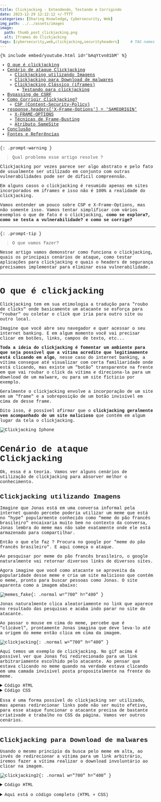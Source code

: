 ```yaml
---
title: Clickjacking - Entendendo, Testando e Corrigindo
date: 2023-12-29 12:12:12 +/-TTTT
categories: [Sharing Knowledge, Cybersecurity, Web]
img_path: ../../assets/images
image:
  path: thumb_post_clickjacking.png
  alt: Iframes do Clickjacking
tags: [cybersecurity,web,clickjacking,securityheaders]     # TAG names should always be lowercase
---
```



{% include embed/youtube.html id='bAqYtvn81bM' %}
<!-- [bAqYtvn81bM](https://youtu.be/bAqYtvn81bM) -->


- [O que é clickjacking](#o-que-é-clickjacking)
- [Cenário de ataque Clickjacking](#cenário-de-ataque-clickjacking)
  - [Clickjacking utilizando Imagens](#clickjacking-utilizando-imagens)
  - [Clickjacking para Download de malwares](#clickjacking-para-download-de-malwares)
  - [Clickjacking Clássico (iframes)](#clickjacking-clássico-iframes)
    - [Testando para clickjacking](#testando-para-clickjacking)
- [Bypassing de CSRF](#bypassing-de-csrf)
- [Como Corrigir Clickjacking?](#como-corrigir-clickjacking)
  - [CSP (Content-Security-Policy)](#csp-content-security-policy)
- [response.headers\['X-Frame-Options'\] = 'SAMEORIGIN'](#responseheadersx-frame-options--sameorigin)
  - [X-FRAME-OPTIONS](#x-frame-options)
  - [Técnicas de Frame-Busting](#técnicas-de-frame-busting)
  - [Atributo SameSite](#atributo-samesite)
- [Conclusão](#conclusão)
- [Fontes e Referências](#fontes-e-referências)


---





{: .prompt-warning }
> Qual problema esse artigo resolve ?

Clickjacking por vezes parece ser algo abstrato e pelo fato de usualmente ser utilizado em conjunto com outras vulnerabilidades pode ser de dificil compreensão.

Em alguns casos o clickjacking é resumido apenas em sites incorporados em iframes e isso não é 100% a realidade do clickjacking.

Vamos entender um pouco sobre CSP e X-Frame-Options, mas não somente isso. Vamos tentar simplificar com vários exemplos o que de fato é o clickjacking, **como se explora?, como se testa a vulnerabilidade? e como se corrige?**

---

{: .prompt-tip }
> O que vamos fazer?

Nesse artigo vamos demonstrar como funciona o clickjacking, quais os principais cenários de ataque, como testar aplicações para clickjacking e quais o headers de segurança precisamos implementar para eliminar essa vulnerabilidade.

---

# O que é clickjacking

Clickjacking tem em sua etimologia a tradução para "roubo de clicks" onde basicamente um atacante se esforça para "roubar" ou coletar o click que iria para outro site ou outro local.

Imagine que você abre seu navegador e quer acessar o seu internet banking. E em algum momento você vai precisar clicar em botões, links, campos de texto, etc... 

**Toda a ideia do clickjacking é fomentar um ambiente para que seja possível que a vítima acredite que legitimamente está clicando em algo**, nesse caso do internet banking, a vítima consegue até visualizar com certa familiaridade onde está clicando, mas existe um "botão" transparente na frente em que vai roubar o click da vítima e direciona-la para um download de um malware, ou para um site ficticio por exemplo.

Geralmente o clickjacking envolve a incorporação de um site em um "frame" e a sobreposição de um botão invisível em cima de desse frame. 

Dito isso, é possível afirmar que o **clickjacking geralmente vem acompanhado de um site malicioso** que contém em algum lugar da tela o clickjacking.

![[Clickjacking Iphone](https://blog.intigriti.com/hackademy/clickjacking/)](clickjacking_iphone.jpeg "https://blog.intigriti.com/hackademy/clickjacking/")

# Cenário de ataque Clickjacking

Ok, essa é a teoria. Vamos ver alguns cenários de utilização de clickjacking para absorver melhor o conhecimento.

## Clickjacking utilizando Imagens

Imagine que Jonas está em uma conversa informal pela internet quando percebe poderia utilizar um meme que está no "hype" popularmente conhecido como "meme do pão francês brasileiro" encaixaria muito bem no contexto da conversa, Jonas lembra do meme mas não sabe exatamente onde ele está armazenado para compartilhar.

Então o que ele faz ? Procura no google por "meme do pão francês brasileiro". E aqui começa o ataque.

Ao pesquisar por meme do pão francês brasileiro, o google naturalmente vai retornar diversos links de diversos sites.

Agora imagine que você como atacante se aproveita da popularidade desse meme e cria um site malicioso que contém o meme, pronto para buscar pessoas como Jonas. O site aparenta como a imagem abaixo:

![memes_fake](memes1.png){: .normal w="700" h="400" }

Jonas naturalmente clica aleatoriamente no link que aparece no resultado das pesquisas e acaba indo parar no site do atacante.

Ao passar o mouse em cima do meme, percebe que é "clicável", prontamente Jonas imagina que deve leva-lo até a origem do meme então clica em cima da imagem.

![clickjacking](clickjacking.gif){: .normal w="700" h="400" }

Aqui temos um exemplo de clickjacking. No gif acima é possível ver que Jonas foi redirecionado para um link arbitrariamente escolhido pelo atacante. Ao pensar que estava clicando no meme quando na verdade estava clicando em uma camada invisivel posta propositalmente na frente do meme.

<details>
    <summary>Código HTML</summary>
    
    {% highlight html %}
        <body>
            <h1>Top 15 Memes 2023</h1>
            <div class="iframe-container">
                <img src="images/memes1.jpeg" alt="Meme 1">
                <a href="https://media.tenor.com/He2W0AQvZfsAAAAC/hacked-hack.gif" class="invisible-link" target="_blank" rel="noopener noreferrer"></a>
            </div>
        </body>
    {% endhighlight html %}

</details>
<details>
    <summary>Código CSS</summary>
    
    {% highlight css %}

                .invisible-link {
                    position: absolute;
                    top: 0;
                    left: 0;
                    width: 100%;
                    height: 100%;
                    z-index: 999;
                    cursor: pointer;
                }
                .iframe-container {
                    display: inline-block;
                    margin: 0 10px;
                    position: relative;
                }
    {% endhighlight css %}
</details>

<br>
Essa é uma forma possível do clickjacking ser utilizado, mas apenas redirecionar links pode não ser muito efetivo, para esse ataque funcionar o atacante precisa de bastante criativade e trabalho no CSS da página. Vamos ver outros cenários.

---

## Clickjacking para Download de malwares

Usando o mesmo princípio da busca pelo meme em alta, ao invés de redirecionar a vítima para um link arbitrário, iremos fazer a vítima realizar o download involuntário ao clicar na imagem.


![clickjacking2](download_malware.gif){: .normal w="700" h="400" }

<details>
    <summary>Código HTML</summary>
    
    {% highlight html %}
        <body>
            <h1>Top 15 Memes 2023</h1>
            <div class="iframe-container">
                <img src="images/memes1.jpeg" alt="Meme 1">
            <a href="images/malware.txt" class="invisible-link" rel="noopener noreferrer" download></a>
            </div>
        </body>
    {% endhighlight html %}
</details>
<br>
<details>
    <summary>Aqui está o código completo (HTML + CSS)</summary>
    {% highlight html %}
        <html lang="en">
        <head>
            <meta charset="UTF-8">
            <meta name="viewport" content="width=device-width, initial-scale=1.0">
            <title>Meme Page</title>
            <style>
                body {
                    font-family: 'Courier New', monospace;
                    text-align: left;
                    margin: 0;
                    padding: 0;
                    background-color: #255255255;
                }

                h1 {
                    color: #000;
                    margin-bottom: 20px;
                }

                .iframe-container {
                    display: inline-block;
                    margin: 0 10px;
                    position: relative;
                }

                /* Link Invisível */
                .invisible-link {
                    position: absolute;
                    top: 0;
                    left: 0;
                    width: 100%;
                    height: 100%;
                    z-index: 999;
                    cursor: pointer;
                }
            </style>
        </head>
        <body>
            <h1>Top 15 Memes 2023</h1>
            <div class="iframe-container">
                <img src='images/memes1.jpeg' alt="Meme 1">
                <img src='images/memes2.jpeg' alt="Meme 2">
            <!-- redireciona arbitrariamente -->
        <!-- <a href="https://media.tenor.com/He2W0AQvZfsAAAAC/hacked-hack.gif" class="invisible-link" target="_blank" rel="noopener noreferrer"></a>-->
            <!-- causa o download de malware -->
            <a href="{ { url_for('static',filename='images/malware.txt') } }" class="invisible-link" rel="noopener noreferrer" download></a>
            </div>
        </body>
        </html>
    {% endhighlight html %}
</details>
<br>
Com isso, seria até plausível imaginar que a vítima pensou que baixou a própria imagem do meme para máquina, e ao clicar é executado o malware. 

Existe a possibilidade do atacante forçar o download do malware e logo em seguida redirecionar para o site original, mascarando o download.

>Podemos observar nesse cenário que o clickjacking pode ser bem perigoso dependendo da criatividade do atacante. **Se utilizado junto com outras técnicas como pharming pode ser desastroso.**

---

## Clickjacking Clássico (iframes)

O ataque clássico de clickjacking basicamente envolve incorporar uma página legítima em um frame, e induzir a vítima a clicar em determinados locais.

Esse tipo de ataque é muito utilizado para bypassar formulários que tem a proteção [CSRF](https://owasp.org/www-community/attacks/csrf).

Para explicar o ataque clássico, vamos imaginar uma aplicação web que contém uma página de troca de senha. Para trocar a senha naturalmente você precisa estar com a sessão ativa (logado) na aplicação.

O formulário de reset de senha é protegido por token único para cada sessão (CSRF token), então um ataque do tipo CSRF não é viável.

A aplicação não configurou os headers de segurança **x-frame-options ou CSP**, Então nesse caso o ataque de clickjacking é uma boa alternativa para os atacantes. 

App vulneravel:

![reset_senha](reset_senha_1.png){: .normal w="700" h="400" }

### Testando para clickjacking

Para testar se essa app é de fato vulneravel a um ataque de clickjacking, vamos tentar incorporar essa página em um iframe de outro domínio. Para isso vamos montar um html local e tentar incorpora-lo.

E para comparação, iremos tentar incorporar uma página que sabemos que é segura, o google. E colocaremos os dois iframes um do lado do outro:

![comparacao_iframe](comparacao_iframe.png){: .normal w="700" h="400" }

Abaixo tem o código html utilizado, repare que a incorporação acontece na tag "<iframe>":

<details>
<summary>Código HTML</summary>

{% highlight html %}
<!DOCTYPE html>
<html lang="en">
<head>
    <meta charset="UTF-8">
    <meta name="viewport" content="width=device-width, initial-scale=1.0">
    <title>Clickjacking Hacker Lab</title>
    <style>
        body {
            font-family: 'Courier New', monospace;
            text-align: center;
            margin: 0;
            padding: 0;
            background-color: #000;
            color: #0f0;
        }

        h1 {
            color: #0f0;
            margin-bottom: 20px;
        }

        .iframe-container {
            display: inline-block;
            margin: 0 10px;
            position: relative;
        }

        .iframe-container iframe {
            width: 100%;
            height: 450px;
            border: 2px solid #0f0;
            background-color: #000;
        }

        .iframe-description {
            position: absolute;
            top: 0;
            left: 0;
            width: 100%;
            background-color: rgba(0, 0, 0, 0.7);
            color: #0f0;
            font-size: 18px;
            padding: 10px;
            box-sizing: border-box;
            z-index: 1;
        }

        .impact-section {
            margin-top: 50px;
        }

        .impact-section h2 {
            color: #0f0;
            margin-bottom: 10px;
        }

        .impact-text {
            text-align: left;
            max-width: 600px;
            margin: 0 auto;
            color: #0f0;
        }
        /* Link Invisível */
        .invisible-link {
            position: absolute;
            top: 0;
            left: 0;
            width: 100%;
            height: 100%;
            z-index: 999;
            cursor: pointer;
        }
    </style>
</head>
<body>
    <h1>Clickjacking Hacker Lab</h1>

    <div class="iframe-container">
        <iframe src="http://app.absolem00.com/"></iframe>
        <div class="iframe-description">Vulneravel a clickjacking</div>
    </div>

    <div class="iframe-container">
        <iframe src="https://www.google.com.br"></iframe>
        <div class="iframe-description">Não vulneravel a clickjacking</div>
    </div>

    <div class="impact-section">
        <h2>Impactos do Clickjacking:</h2>
        <div class="impact-text">
            <p>O Clickjacking é uma técnica maliciosa que engana o usuário ao clicar em algo diferente do que percebem.</p>
            <p>Impacto: Clicar em botões não intencionais, baixar malwares, ser direcionado para páginas de phishing, etc...</p>
            <p>É importante implementar medidas de segurança, usualmente habilita-se o header de resposta Content-Security-Policy (CSP) com a diretiva "frame-ancestors". Ou o X-Frame-Options, para prevenir ou mitigar os riscos associados ao Clickjacking.</p>
        </div>
    </div>

    <div class="impact-section">
        <h2>Cenário Real. Clique abaixo</h2>
    </div>

    <div class="iframe-container">
        <iframe src="http://app.absolem00.com/" allowtransparency="true"></iframe>
        <a href="https://media.tenor.com/He2W0AQvZfsAAAAC/hacked-hack.gif" class="invisible-link" target="_blank" rel="noopener noreferrer"></a>
    </div>

</body>
</html>
{% endhighlight html %}
</details>
<br>
Maravilha, agora sabemos que a app de fato pode ser incorporada em um iframe e pode ser utilizada em um ataque de clickjacking.

A partir daqui, o principio é o mesmo. Adicionar uma camada transparente na frente do iframe para induzir o atacante a clicar no "Redefinir Senha" para redefinir a senha para vazio, ou em casos mais elaborados iludir o usuário a preencher campos. Enfim, aqui a criatividade é a principal arma para o ataque ser bem sucedido.

![clickjacking_lab](lab_clickjacking.gif){: .normal w="700" h="400" } 

<br>

>Perceba que o fato da página permitir a incorporação em um iframe de outro domínio possibilita ataques de clickjacking, portanto podemos inferir que a página incorporada é vulneravel a ataques de clickjacking.

---

# Bypassing de CSRF

Como comentado anteriormente, um atacante pode utilizar o clickjacking para **bypassar o controle CSRF**. Como muitos de vocês devem saber, CSRF é um token único para ser utilizado principalmente em formularios. E o clickjacking permite que o próprio usuário clique, com seu "próprio csrf". Dessa forma não importa se o formulario possui ou não o token CSRF pois quem irá preencher o formulario é a própria vitima ao ser enganada pelo clickjacking.

>Até aqui você já deve ter percebido que 90% do sucesso do clickjacking depende do CSS desenvolvido pelo atacante.

---

# Como Corrigir Clickjacking?

## CSP (Content-Security-Policy)

A solução mais simples envolve a **adição do header de segurança "CSP" que significa Content-Security-Policy com a diretiva "frame-ancestors"**. A qual permite gerenciar quando a página pode ser incorporada em um frame por outros domínios.

Ou seja, CSP que é um header de resposta que permite adicionar políticas de segurança aos sites. Dependendo da diretiva utilizada você pode assegurar contra clickjacking ou XSS.

```text
frame-ancestors 'none';
```

>OBS: O CSP é suportado para ser utilizado em meta tags, entretanto a diretiva frame-ancestors não tem essa capacidade ainda.

Vou deixar um exemplo de um servidor simples utilizando python que fazem a injeção do header CSP. Atenção que a linha que injeta o x-frame-options está comentada pois está obsoleto.

<details>
<summary>Código python3</summary>
{% highlight python %}
from flask import Flask, render_template, make_response
from flask_socketio import SocketIO

app = Flask(__name__)
socketio = SocketIO(app)

@app.route('/')
def index():
    html_content = render_template("memes.html")
    response = make_response(html_content)
    response.headers['Content-Security-Policy'] = "frame-ancestors 'none'"
#    response.headers['X-Frame-Options'] = 'SAMEORIGIN'
    return response

if __name__ == '__main__':
    # Use a porta 80 para HTTP (pode exigir privilégios de administrador)
    socketio.run(app,host='0.0.0.0',port=80, debug=True)
{% endhighlight python %}
</details>
<br>

E pelo simples fato de adicionar o header de segurança, o navegador não permite a incorporação de iframes que não estão especificados.

Veja como no resultado como ao tentar importar novamente o site dos memes recebemos um "refused to connect"

![corrigido_csp](corrigido_csp.png){: .normal w="500" h="400" }




## X-FRAME-OPTIONS

Também é possível com o header "X-FRAME-OPTIONS" entretanto **esse header está obsoleto e já foi substituido totalmente pelo CSP**. Mas como tudo em tecnologia, o "legado" ainda persiste em larga escala na internet, então vamos entender um pouco o XFO:

> O Header X-Frame-Options tem três opcões: DENY, SAMEORIGIN, and ALLOW-FROM. 
> 
> O "DENY" previne que o conteúdo da sua página seja incorporado dentro de qualquer frame. 
> Enquanto a opção "SAMEORIGIN" permite que seja incorporado pelos frames apenas do mesmo domínio da página. 
> E o "ALLOW-FROM" basicamente permite que você especifique quais domínios tem autorizão para incorporar sua página em frames.

## Técnicas de Frame-Busting

Frame-busting envolve a criação de scripts que realizam validações recorrentes para descobrir se a página está sendo incorporada em algum frame, se estiver então geralmente o browser é forçado a redirecionar ou simplesmente quebrar o frame.

É a correção mais "manual" e antiga que temos. Portanto é pouco recomendada. Mas em casos onde a inserção dos headers de segurança não são aplicáveis esse tipo de solução se encaixa bem. Vou deixar dois exemplos abaixo de códigos frame-busting padrões.

<details>
<summary>frame-busting padrão 1</summary>

{% highlight javascript %}

<script>
    if (top != self) {
        top.location.replace(self.location.href);
    }
</script>

{% endhighlight %}

</details>

<details>
<summary>frame-busting padrão 2</summary>

{% highlight javascript %}

<script>
    if (window != window.top) {
        window.top.location = window.location;
    }
</script>

{% endhighlight %}

</details>

## Atributo SameSite

Apesar da flag SameSite com a diretiva "Lax" ou "Strict" ser bastante utilizada para prevenir contra roubo de cookies pelo XSS, também é possível utilizar essa flag para mitigar o clickjacking.

Se levarmos em consideração que boa parte dos ataques de clickjacking são relacionados a usuários interagindo com alguma sessão ativa como por exemplo uma sessão do seu ibanking, sabemos que por comportamento padrão do HTTP, que é um protocolo stateless, os dados de sessão estarão nos cookies.

Dito isso, ao restringir o acesso do iframe aos cookies, mitigamos os ataques de clickjacking que envolvem que a vítima esteja logada em algum site.

Para mais detalhes sobre esse recurso interessante recomendo a leitura: https://www.invicti.com/blog/web-security/same-site-cookie-attribute-prevent-cross-site-request-forgery/

---

# Conclusão

Clickjacking é uma vulnerabilidade que alguns programas de bugbounty desconsideram, e talvez o clickjacking só pelo clickjacking não até não aparentar  grandes ameaças, mas quando combinado com pharming, phishing, xss e outras vulnerabilidades pode ser uma perigosa alavanca para o sucesso dos ataques.

Dito isso, vale lembrar que é sempre válido analisar os headers de resposta da aplicação. Procure pelos headers CSP com a diretiva frame-ancestors e pelo x-frame-options também. Se não houver um desses especificados, ou conter apenas os "*-report-only", vale a pena o teste para clickjacking.

Espero que depois desse artigo o conceito de clickjacking tenha ficado mais claro e seu apetite por conhecer mais headers de resposta dos servidores tenha aumentado! Obrigado.

---

# Fontes e Referências

Fonte sobre CSP: https://developer.mozilla.org/pt-BR/docs/Web/HTTP/Headers/Content-Security-Policy

Fonte sobre x-frame-options estar obsoleto: https://developer.mozilla.org/pt-BR/docs/Web/HTTP/Headers/X-Frame-Options

Mais sobre implementação do CSP: https://content-security-policy.com/

OWASP sobre Clickjacking: https://owasp.org/www-community/attacks/Clickjacking

Como a flag "SameSite" pode mitigar o clickjacking: https://www.invicti.com/blog/web-security/same-site-cookie-attribute-prevent-cross-site-request-forgery/